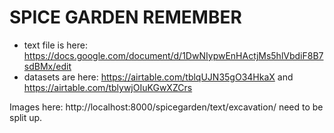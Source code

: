 # SPICE GARDEN REMEMBER

- text file is here: https://docs.google.com/document/d/1DwNIypwEnHActjMs5hlVbdiF8B7sdBMx/edit 
- datasets are here: https://airtable.com/tblqUJN35gO34HkaX and https://airtable.com/tblywjOIuKGwXZCrs

Images here: http://localhost:8000/spicegarden/text/excavation/ need to be split up.